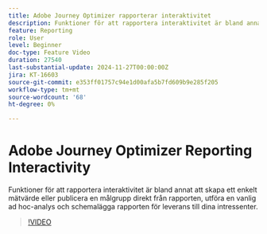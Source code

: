 ```yaml
---
title: Adobe Journey Optimizer rapporterar interaktivitet
description: Funktioner för att rapportera interaktivitet är bland annat att skapa ett enkelt mätvärde eller publicera en målgrupp direkt från rapporten, utföra en vanlig ad hoc-analys och schemalägga rapporten för leverans till dina intressenter.
feature: Reporting
role: User
level: Beginner
doc-type: Feature Video
duration: 27540
last-substantial-update: 2024-11-27T00:00:00Z
jira: KT-16603
source-git-commit: e353ff01757c94e1d00afa5b7fd609b9e285f205
workflow-type: tm+mt
source-wordcount: '68'
ht-degree: 0%

---
```



# Adobe Journey Optimizer Reporting Interactivity

Funktioner för att rapportera interaktivitet är bland annat att skapa ett enkelt mätvärde eller publicera en målgrupp direkt från rapporten, utföra en vanlig ad hoc-analys och schemalägga rapporten för leverans till dina intressenter.

>[!VIDEO](https://video.tv.adobe.com/v/3440615/?learn=on)
